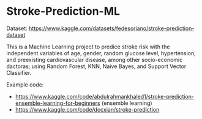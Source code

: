 # Stroke-Prediction-ML

Dataset: https://www.kaggle.com/datasets/fedesoriano/stroke-prediction-dataset

This is a Machine Learning project to predice stroke risk with the independent variables of age, gender, random glucose level, hypertension, and preexisting cardiovascular disease, among other socio-economic dactoras; using Random Forest, KNN, Naive Bayes, and Support Vector Classifier.

Example code: 
- https://www.kaggle.com/code/abdulrahmankhaled1/stroke-prediction-ensemble-learning-for-beginners (ensemble learning)
- https://www.kaggle.com/code/docxian/stroke-prediction
